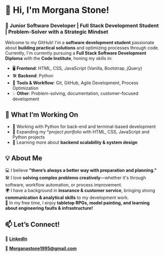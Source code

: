 # 👋 Hi, I'm Morgana Stone!  
### 🚀 Junior Software Developer | Full Stack Development Student | Problem-Solver with a Strategic Mindset  

Welcome to my GitHub! I'm a **software development student** passionate about **building practical solutions** and optimizing processes through code. Currently, I'm currently pursuing a **Full Stack Software Development Diploma** with the **Code Institute**, honing my skills in:  

- 🖥 **Frontend**: HTML, CSS, JavaScript (Vanilla, Bootstrap, jQuery)  
- 🛠 **Backend**: Python 
- 🔧 **Tools & Workflow**: Git, GitHub, Agile Development, Process Optimization  
- 💡 **Other**: Problem-solving, documentation, customer-focused development  

## 📌 What I’m Working On
- 🐍 Working with Python for back-end and terminal-based development
- 🔨 Expanding my **project portfolio* with HTML, CSS, JavaScript and Python projects
- 🌱 Learning more about **backend scalability & system design**  

## 💡 About Me  
💻 I believe **"there’s always a better way with preparation and planning."**  
🛠️ I love **solving complex problems creatively**—whether it's through software, workflow automation, or process improvement.  
🌍 I have a background in **insurance & customer service**, bringing strong **communication & analytical skills** to my development work.  
🎲 In my free time, I enjoy **tabletop RPGs, model painting, and learning about engineering faults & infrastructure!**  

## 📫 Let’s Connect!  
🔗 **[LinkedIn](https://www.linkedin.com/in/morgana-stone-107878250/)**

📧 **Morganastone1995@gmail.com**  

